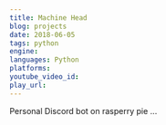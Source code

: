 ```yaml
---
title: Machine Head
blog: projects
date: 2018-06-05
tags: python
engine:
languages: Python
platforms:
youtube_video_id:
play_url:
---
```

Personal Discord bot on rasperry pie ...
